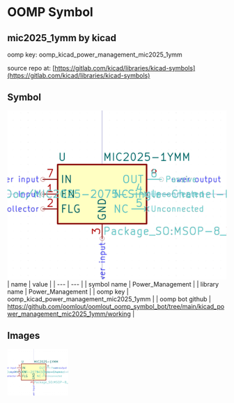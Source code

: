 # OOMP Symbol  
## mic2025_1ymm  by kicad  
  
oomp key: oomp_kicad_power_management_mic2025_1ymm  
  
source repo at: [https://gitlab.com/kicad/libraries/kicad-symbols](https://gitlab.com/kicad/libraries/kicad-symbols)  
## Symbol  
  
[![working.png](working_600.png)](working.png)  
| name | value | 
| --- | --- | 
| symbol name | Power_Management | 
| library name | Power_Management | 
| oomp key | oomp_kicad_power_management_mic2025_1ymm | 
| oomp bot github | https://github.com/oomlout/oomlout_oomp_symbol_bot/tree/main/kicad_power_management_mic2025_1ymm/working | 
## Images  
  
[![working.png](working_140.png)](working.png)  
